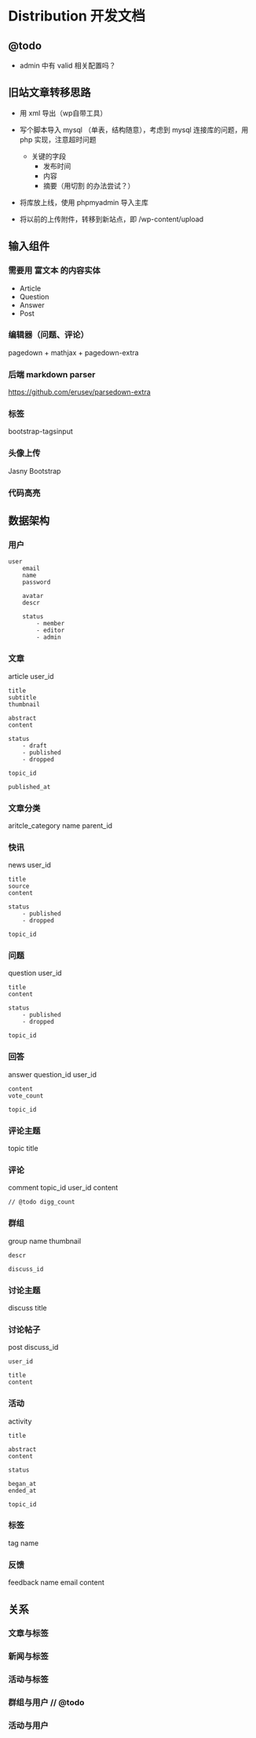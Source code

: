 # Distribution 开发文档


## @todo

- admin 中有 valid 相关配置吗？

## 旧站文章转移思路

- 用 xml 导出（wp自带工具）
- 写个脚本导入 mysql （单表，结构随意），考虑到 mysql 连接库的问题，用 php 实现，注意超时问题
    - 关键的字段
        - 发布时间
        - 内容
        - 摘要（用切割 <!-- more --> 的办法尝试？）


- 将库放上线，使用 phpmyadmin 导入主库

- 将以前的上传附件，转移到新站点，即 /wp-content/upload



## 输入组件

### 需要用 富文本 的内容实体

- Article
- Question
- Answer
- Post

### 编辑器（问题、评论）

pagedown + mathjax + pagedown-extra

### 后端 markdown parser

https://github.com/erusev/parsedown-extra


### 标签

bootstrap-tagsinput

### 头像上传

Jasny Bootstrap

### 代码高亮

## 数据架构

### 用户

```
user
    email
    name
    password

    avatar
    descr
    
    status
        - member
        - editor
        - admin

```

### 文章

article
    user_id

    title
    subtitle
    thumbnail

    abstract
    content

    status
        - draft
        - published
        - dropped

    topic_id

    published_at

### 文章分类

aritcle_category
    name
    parent_id

### 快讯 

news
    user_id

    title
    source
    content

    status
        - published
        - dropped

    topic_id

### 问题

question
    user_id

    title
    content

    status
        - published
        - dropped

    topic_id


### 回答

answer
    question_id
    user_id

    content
    vote_count

    topic_id

### 评论主题

topic
    title

### 评论

comment
    topic_id
    user_id
    content

    // @todo digg_count

### 群组

group
    name
    thumbnail

    descr

    discuss_id

### 讨论主题

discuss
    title

### 讨论帖子

post
    discuss_id

    user_id

    title
    content

### 活动

activity
    
    title

    abstract
    content

    status

    began_at
    ended_at

    topic_id


### 标签

tag
    name

### 反馈

feedback
    name
    email
    content

## 关系

### 文章与标签

### 新闻与标签

### 活动与标签

### 群组与用户 // @todo

### 活动与用户
